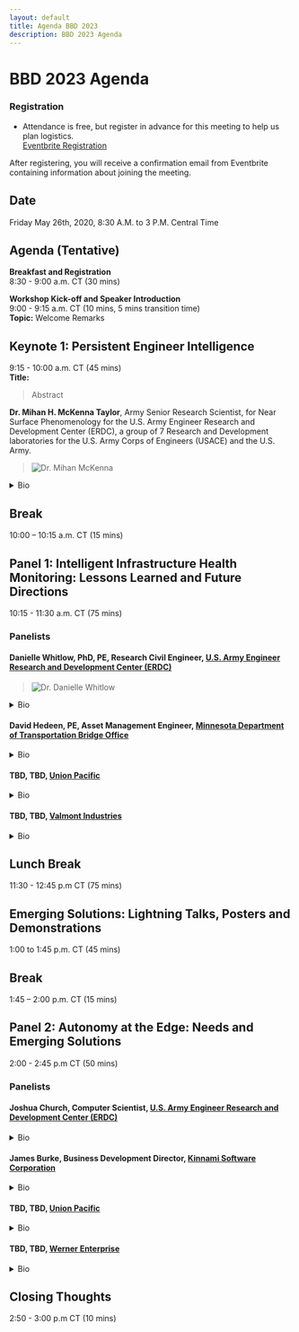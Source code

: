 ```yaml
---
layout: default
title: Agenda BBD 2023
description: BBD 2023 Agenda
---
```


# BBD 2023 Agenda  

### Registration
- Attendance is free, but register in advance for this meeting to help us plan logistics.  
[Eventbrite Registration](https://www.eventbrite.com/e/bridging-big-data-2023-workshop-tickets-574837513477)

After registering, you will receive a confirmation email from Eventbrite containing information about joining the meeting.

## Date
Friday May 26th, 2020, 8:30 A.M. to 3 P.M. Central Time


## Agenda (Tentative)

**Breakfast and Registration**  
8:30 - 9:00 a.m. CT (30 mins)  

**Workshop Kick-off and Speaker Introduction**  
9:00 - 9:15 a.m. CT (10 mins, 5 mins transition time)  
**Topic:** Welcome Remarks  

## Keynote 1:  Persistent Engineer Intelligence
9:15 - 10:00 a.m. CT (45 mins)   
**Title:**  
> Abstract

**Dr. Mihan H. McKenna Taylor**, Army Senior Research Scientist, for Near Surface Phenomenology for the U.S. Army Engineer Research and Development Center (ERDC), a group of 7 Research and Development laboratories for the U.S. Army Corps of Engineers (USACE) and the U.S. Army.   
> ![Dr. Mihan McKenna](https://bridgingbigdata.github.io/pages/images/mihan.jpg)   

<details>
<summary>Bio</summary>

Recipient of the 2013 USACE Researcher of the Year award for innovative remote monitoring of structures, Dr. McKenna Taylor specializes in bringing reality to intelligent decision making. She leads multi-disciplinary near-surface phenomenology research to create adaptive, effective, and revolutionary tools and scientific programs to shape future operational environments, including terrain shaping and near-surface persistent surveillance.   
Using geophysics and geotechnical engineering to proactively manipulate and assess the near-surface interface, she executes and fosters research to meet multi-domain threat assessment and maneuver goals, through high-performance computing simulations, analytical analysis, and laboratory and field experimentation, with applications for both civil and military end-users across multiple Department of Defense (DoD), federal, intelligence and academic communities. Dr. McKenna Taylor is the Co-Chair of the National System for Geospatial Intelligence (NSG) Artificial Intelligence, Automation, Augmentation Working Group, (AAA WG) and serves as the Basic Research 6.1 Advisor for the ERDC Adaptive Protection, Maneuver, Geospatial, and Natural Sciences Research Portfolio.  
Dr. McKenna Taylor is the author of numerous journal articles, technical reports, and other publications on a wide variety of geophysical and geotechnical topics. Dr. McKenna Taylor holds a B.S. in Physics with a Chemistry minor from Georgetown University (1999) and a Ph.D. in Geophysics from Southern Methodist University (2005). She is a Certified Professional Geologist (#11410) from The American Institute of Professional Geologists (AIPG) and a Registered Professional Geologist in the state of Alaska (#661). Dr. McKenna is actively involved in the Military Sensing Symposiums (Battlefield Acoustics, Magnetic, and Seismic/Electromagnetics), as well as the American Geophysical Union and the Acoustical Society of America.  
Prior to joining ERDC in 2005, and while pursuing her Ph.D, Dr. McKenna Taylor taught Geophysics and Geology at Southern Methodist University (SMU) in Dallas, Texas (1999-2005), and conducted research in support of the Comprehensive Nuclear Test Ban Treaty. She is currently an adjunct professor in the Huffington Department of Geological Sciences at SMU and the Civil and Environmental Engineering Department of Mississippi State University.   

</details>

## Break  
10:00 – 10:15 a.m. CT (15 mins)        

## Panel 1: Intelligent Infrastructure Health Monitoring: Lessons Learned and Future Directions  
10:15 - 11:30 a.m. CT (75 mins)   
### Panelists

#### **Danielle Whitlow, PhD, PE**,  Research Civil Engineer, [U.S. Army Engineer Research and Development Center (ERDC)](https://www.erdc.usace.army.mil)  

> ![Dr. Danielle Whitlow](https://bridgingbigdata.github.io/pages/images/whitlow.jpg)   

<details>
<summary>Bio</summary>

Dr. Whitlow is a recognized expert in the international community in non-traditional bridge assessment techniques. She leverages emergent assessment techniques from other disciplines and brings them to bear on the problem of remote structural assessments, including persistent geophysical monitoring and exploitation of satellite or other overhead imagery in conjunction with knowledge of non-U.S. construction and maintenance practices.  
Her novel and unconventional approach has resulted in new tools and techniques that enhance Warfighter safety, while advancing the state- of-the-art in bridge assessment as applied to both military and civil infrastructure challenges.    
Dr. Whitlow leads multi-disciplinary teams of scientists and engineers with backgrounds in structural engineering, mechanical engineering, electrical engineering, acoustics, signal propagation, and meteorology focused on solving engineering problems and providing bridge assessment and monitoring solutions to both the military and civilian sectors. Her published research spans the breadth of bridge assessment from traditional large-scale structural testing to non-traditional use of emergent technologies for real-time persistent health monitoring.   
Dr. Whitlow is an active member of the NATO Team of Experts on Military Bridge Assessment under the NATO Military Engineering Working Group. She is also a Professional Engineer in the State of Mississippi and a member of the Society of American Military Engineers and the American Society of Civil Engineers.

</details>

#### **David Hedeen, PE**, Asset Management Engineer, [Minnesota Department of Transportation Bridge Office](https://www.dot.state.mn.us/bridge/) 
<details>
<summary>Bio</summary>

David has been working for Minnesota DOT since 2004 and has held roles in Bridge Construction, Bridge Inspection and Bridge Management. David has Bachelor’s degree in Civil Engineering and a Master’s degree in Software Engineering. David is particularly enthusiastic about leveraging bridge data to aid in decision making. David has helped champion several current Minnesota DOT research efforts, including: “Develop Element Level Bridge Performance Measures and Targets”, “Understanding Driving Causes of Bridge Replacement” and “Quantifying Benefits of Bridge Maintenance”.

</details>

#### **TBD**, TBD, [Union Pacific](https://www.up.com)  
<details>
<summary>Bio</summary>

Coming Soon!

</details>

#### **TBD**, TBD, [Valmont Industries](https://www.valmont.com)  
<details>
<summary>Bio</summary>

Coming Soon!

</details>


## Lunch Break
11:30 - 12:45 p.m CT (75 mins)  

## Emerging Solutions: Lightning Talks, Posters and Demonstrations
1:00 to 1:45 p.m. CT (45 mins)   

## Break
1:45 – 2:00 p.m. CT (15 mins)    

## Panel 2: Autonomy at the Edge: Needs and Emerging Solutions
2:00 - 2:45 p.m CT (50 mins)  
### **Panelists**  
####  **Joshua Church**, Computer Scientist,  [U.S. Army Engineer Research and Development Center (ERDC)](https://www.erdc.usace.army.mil)
<details>
<summary>Bio</summary>

Coming Soon!

</details>

####  **James Burke**, Business Development Director, [Kinnami Software Corporation](https://www.kinnami.com)
<details>
<summary>Bio</summary>

Coming Soon!

</details>

#### **TBD**, TBD, [Union Pacific](https://www.up.com)  
<details>
<summary>Bio</summary>

Coming Soon!

</details>

#### **TBD**, TBD, [Werner Enterprise](https://www.werner.com)  
<details>
<summary>Bio</summary>

Coming Soon!

</details>

## Closing Thoughts
2:50 - 3:00 p.m CT (10 mins)   
